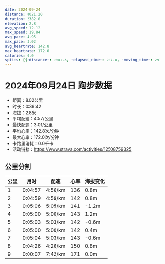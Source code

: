 ```yaml
---
date: 2024-09-24
distance: 8021.20
duration: 2382.0
elevation: 2.8
avg_speed: 12.12
max_speed: 19.84
avg_pace: 4.95
max_pace: 3.02
avg_heartrate: 142.8
max_heartrate: 172.0
calories: 0.0
splits: [{"distance": 1001.3, "elapsed_time": 297.0, "moving_time": 297.0, "average_speed": 3.37, "pace": 4.94560830860534, "average_heartrate": 136.31986531986533, "elevation_difference": 0.8, "split_number": 1}, {"distance": 999.9, "elapsed_time": 299.0, "moving_time": 299.0, "average_speed": 3.34, "pace": 4.9900299401197605, "average_heartrate": 142.20066889632108, "elevation_difference": 0.8, "split_number": 2}, {"distance": 1001.7, "elapsed_time": 306.0, "moving_time": 306.0, "average_speed": 3.27, "pace": 5.096850152905199, "average_heartrate": 141.22222222222223, "elevation_difference": -1.2, "split_number": 3}, {"distance": 999.8, "elapsed_time": 300.0, "moving_time": 300.0, "average_speed": 3.33, "pace": 5.005015015015014, "average_heartrate": 143.63666666666666, "elevation_difference": 1.2, "split_number": 4}, {"distance": 1000.0, "elapsed_time": 303.0, "moving_time": 303.0, "average_speed": 3.3, "pace": 5.050515151515151, "average_heartrate": 142.32013201320132, "elevation_difference": -0.6, "split_number": 5}, {"distance": 998.2, "elapsed_time": 300.0, "moving_time": 300.0, "average_speed": 3.33, "pace": 5.005015015015014, "average_heartrate": 142.77333333333334, "elevation_difference": 0.4, "split_number": 6}, {"distance": 1001.7, "elapsed_time": 304.0, "moving_time": 304.0, "average_speed": 3.3, "pace": 5.050515151515151, "average_heartrate": 143.6546052631579, "elevation_difference": -0.6, "split_number": 7}, {"distance": 998.4, "elapsed_time": 266.0, "moving_time": 266.0, "average_speed": 3.75, "pace": 4.444453333333333, "average_heartrate": 150.93233082706766, "elevation_difference": 0.8, "split_number": 8}, {"distance": 15.1, "elapsed_time": 7.0, "moving_time": 7.0, "average_speed": 2.16, "pace": 7.716064814814814, "average_heartrate": 171.0, "elevation_difference": 0.0, "split_number": 9}]
---
```


# 2024年09月24日 跑步数据

- 距离：8.02公里
- 时长：0:39:42
- 海拔：2.8米
- 平均配速：4:57/公里
- 最快配速：3:01/公里
- 平均心率：142.8次/分钟
- 最大心率：172.0次/分钟
- 卡路里消耗：0.0千卡
- 活动链接：https://www.strava.com/activities/12508759325

## 公里分割

| 公里 | 用时 | 配速 | 心率 | 海拔变化 |
|------|------|------|------|------|
| 1 | 0:04:57 | 4:56/km | 136 | 0.8m |
| 2 | 0:04:59 | 4:59/km | 142 | 0.8m |
| 3 | 0:05:06 | 5:05/km | 141 | -1.2m |
| 4 | 0:05:00 | 5:00/km | 143 | 1.2m |
| 5 | 0:05:03 | 5:03/km | 142 | -0.6m |
| 6 | 0:05:00 | 5:00/km | 142 | 0.4m |
| 7 | 0:05:04 | 5:03/km | 143 | -0.6m |
| 8 | 0:04:26 | 4:26/km | 150 | 0.8m |
| 9 | 0:00:07 | 7:42/km | 171 | 0.0m |


